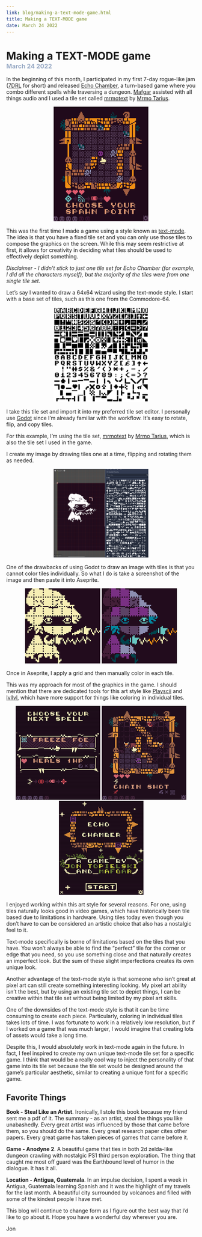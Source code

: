 ```yaml
---
link: blog/making-a-text-mode-game.html
title: Making a TEXT-MODE game
date: March 24 2022
---
```

<h1 style="margin-bottom: 0px;">Making a TEXT-MODE game</h1>
<h3 style="color: #97a9c4; margin-top: 0px;">March 24 2022</h3>

In the beginning of this month, I participated in my first 7-day rogue-like jam ([7DRL](https://itch.io/jam/7drl-challenge-2022) for short) and released [Echo Chamber](https://jontopielski.itch.io/echo-chamber), a turn-based game where you combo different spells while traversing a dungeon. [Mafgar](https://twitter.com/mafgar_online) assisted with all things audio and I used a tile set called [mrmotext](https://mrmotarius.itch.io/mrmotext) by [Mrmo Tarius](https://mrmotarius.itch.io/).

<div style="text-align: center;">
    <img class="artPanel" src="posts/02-text-mode-game/echo-chamber.gif" width="50%">
</div>

This was the first time I made a game using a style known as [text-mode](http://polyducks.co.uk/what-is-textmode/). The idea is that you have a fixed tile set and you can only use those tiles to compose the graphics on the screen. While this may seem restrictive at first, it allows for creativity in deciding what tiles should be used to effectively depict something.

_Disclaimer - I didn’t stick to just one tile set for Echo Chamber (for example, I did all the characters myself), but the majority of the tiles were from one single tile set._

Let’s say I wanted to draw a 64x64 wizard using the text-mode style. I start with a base set of tiles, such as this one from the Commodore-64.

<div style="text-align: center;">
    <img class="artPanel" src="posts/02-text-mode-game/text-mode-tiles.png" width="50%">
</div>

I take this tile set and import it into my preferred tile set editor. I personally use [Godot](https://godotengine.org/) since I’m already familiar with the workflow. It’s easy to rotate, flip, and copy tiles.

For this example, I’m using the tile set, [mrmotext](https://mrmotarius.itch.io/mrmotext) by [Mrmo Tarius](https://mrmotarius.itch.io/), which is also the tile set I used in the game.

I create my image by drawing tiles one at a time, flipping and rotating them as needed.

<div style="text-align: center;">
    <img class="artPanel" src="posts/02-text-mode-game/mrmo-text-godot.png" width="50%">
</div>

One of the drawbacks of using Godot to draw an image with tiles is that you cannot color tiles individually. So what I do is take a screenshot of the image and then paste it into Aseprite.

<div style="text-align: center;">
    <div style="display: inline-block;">
        <img class="artPanel" src="posts/02-text-mode-game/white-wizard.png" height="200px" width="200px">
    </div>
    <div style="display: inline-block;">
        <img class="artPanel" src="posts/02-text-mode-game/colored-wizard.png" height="200px" width="200px">
    </div>
</div>

Once in Aseprite, I apply a grid and then manually color in each tile.

This was my approach for most of the graphics in the game. I should mention that there are dedicated tools for this art style like [Playscii](http://vectorpoem.com/playscii/) and [lvllvl](https://lvllvl.com/), which have more support for things like coloring in individual tiles.

<div style="text-align: center;">
    <div style="display: inline-block;">
        <img class="artPanel" src="posts/02-text-mode-game/echo-chamber-menu.png" height="250px" width="225px">
    </div>
    <div style="display: inline-block;">
        <img class="artPanel" src="posts/02-text-mode-game/echo-chamber-in-game.png" height="250px" width="225px">
    </div>
    <div style="display: inline-block;">
        <img class="artPanel" src="posts/02-text-mode-game/echo-chamber-title.png" height="250px" width="225px">
    </div>
</div>

I enjoyed working within this art style for several reasons. For one, using tiles naturally looks good in video games, which have historically been tile based due to limitations in hardware. Using tiles today even though you don’t have to can be considered an artistic choice that also has a nostalgic feel to it.

Text-mode specifically is borne of limitations based on the tiles that you have. You won’t always be able to find the “perfect” tile for the corner or edge that you need, so you use something close and that naturally creates an imperfect look. But the sum of these slight imperfections creates its own unique look.

Another advantage of the text-mode style is that someone who isn’t great at pixel art can still create something interesting looking. My pixel art ability isn’t the best, but by using an existing tile set to depict things, I can be creative within that tile set without being limited by my pixel art skills.

One of the downsides of the text-mode style is that it can be time consuming to create each piece. Particularly, coloring in individual tiles takes lots of time. I was fortunate to work in a relatively low resolution, but if I worked on a game that was much larger, I would imagine that creating lots of assets would take a long time.

Despite this, I would absolutely work in text-mode again in the future. In fact, I feel inspired to create my own unique text-mode tile set for a specific game. I think that would be a really cool way to inject the personality of that game into its tile set because the tile set would be designed around the game’s particular aesthetic, similar to creating a unique font for a specific game.

## Favorite Things
**Book - Steal Like an Artist**. Ironically, I stole this book because my friend sent me a pdf of it. The summary - as an artist, steal the things you like unabashedly. Every great artist was influenced by those that came before them, so you should do the same. Every great research paper cites other papers. Every great game has taken pieces of games that came before it.

**Game - Anodyne 2**. A beautiful game that ties in both 2d zelda-like dungeon crawling with nostalgic PS1 third person exploration. The thing that caught me most off guard was the Earthbound level of humor in the dialogue. It has it all.

**Location - Antigua, Guatemala**. In an impulse decision, I spent a week in Antigua, Guatemala learning Spanish and it was the highlight of my travels for the last month. A beautiful city surrounded by volcanoes and filled with some of the kindest people I have met.

This blog will continue to change form as I figure out the best way that I’d like to go about it. Hope you have a wonderful day wherever you are.

Jon